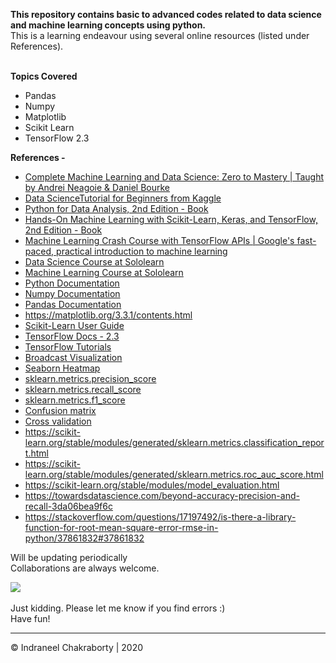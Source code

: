 **This repository contains basic to advanced codes related to data science and machine learning concepts using python.** <br>
This is a learning endeavour using several online resources (listed under References). <br><br>

**Topics Covered**
- Pandas
- Numpy 
- Matplotlib
- Scikit Learn
- TensorFlow 2.3

**References -**

* [Complete Machine Learning and Data Science: Zero to Mastery | Taught by Andrei Neagoie & Daniel Bourke](https://academy.zerotomastery.io/p/complete-machine-learning-and-data-science-bootcamp-zero-to-mastery)
* [Data ScienceTutorial for Beginners from Kaggle](https://www.kaggle.com/kanncaa1/data-sciencetutorial-for-beginners)
* [Python for Data Analysis, 2nd Edition - Book](https://www.oreilly.com/library/view/python-for-data/9781491957653/)
* [Hands-On Machine Learning with Scikit-Learn, Keras, and TensorFlow, 2nd Edition - Book](https://www.oreilly.com/library/view/hands-on-machine-learning/9781492032632/)
* [Machine Learning Crash Course with TensorFlow APIs | Google's fast-paced, practical introduction to machine learning](https://developers.google.com/machine-learning/crash-course)
* [Data Science Course at Sololearn](https://www.sololearn.com/Course/data-science/) 
* [Machine Learning Course at Sololearn](https://www.sololearn.com/Course/machine-learning/)
* [Python Documentation](https://docs.python.org/3/)
* [Numpy Documentation](https://numpy.org/doc/)
* [Pandas Documentation](https://pandas.pydata.org/docs/)
* https://matplotlib.org/3.3.1/contents.html
* [Scikit-Learn User Guide](https://scikit-learn.org/stable/user_guide.html)
* [TensorFlow Docs - 2.3](https://www.tensorflow.org/api_docs/python/tf)
* [TensorFlow Tutorials](https://www.tensorflow.org/tutorials)
* [Broadcast Visualization](http://www.astroml.org/book_figures/appendix/fig_broadcast_visual.html)
* [Seaborn Heatmap](https://seaborn.pydata.org/generated/seaborn.heatmap.html)
* [sklearn.metrics.precision_score](https://scikit-learn.org/stable/modules/generated/sklearn.metrics.precision_score.html#sklearn.metrics.precision_score)
* [sklearn.metrics.recall_score](https://scikit-learn.org/stable/modules/generated/sklearn.metrics.recall_score.html#sklearn.metrics.recall_score)
* [sklearn.metrics.f1_score](https://scikit-learn.org/stable/modules/generated/sklearn.metrics.f1_score.html#sklearn.metrics.f1_score)
* [Confusion matrix](https://www.dataschool.io/simple-guide-to-confusion-matrix-terminology/)
* [Cross validation](https://scikit-learn.org/stable/modules/cross_validation.html)
* https://scikit-learn.org/stable/modules/generated/sklearn.metrics.classification_report.html
* https://scikit-learn.org/stable/modules/generated/sklearn.metrics.roc_auc_score.html
* https://scikit-learn.org/stable/modules/model_evaluation.html
* https://towardsdatascience.com/beyond-accuracy-precision-and-recall-3da06bea9f6c
* https://stackoverflow.com/questions/17197492/is-there-a-library-function-for-root-mean-square-error-rmse-in-python/37861832#37861832

Will be updating periodically <br>
Collaborations are always welcome. <br>

![](https://i.imgur.com/fPVyfoI.gif)
<br><br>
Just kidding. Please let me know if you find errors :)
<br>Have fun! 

<hr>© Indraneel Chakraborty | 2020
